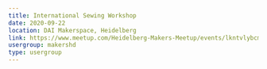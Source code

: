 ```yaml
---
title: International Sewing Workshop
date: 2020-09-22
location: DAI Makerspace, Heidelberg
link: https://www.meetup.com/Heidelberg-Makers-Meetup/events/lkntvlybcmbdc/
usergroup: makershd
type: usergroup
---
```

